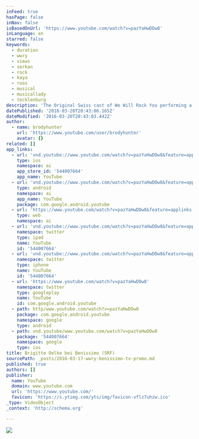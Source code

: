 ```yaml
---
inFeed: true
hasPage: false
inNav: false
isBasedOnUrl: 'https://www.youtube.com/watch?v=pazYaHwDDw8'
inLanguage: en
starred: false
keywords:
  - duration
  - wwry
  - views
  - serkan
  - rock
  - kaya
  - roos
  - musical
  - musicallady
  - tecklenburg
description: 'The Original Swiss cast of We Will Rock You performing a medley of Radio Gaga, Another One Bites the Dust, We Will Rock You and We Are the Champions on Benissimo on SF1. Features Serkan Kaya as Galileo and Brigitte Oelke as Killer Queen.'
datePublished: '2016-03-20T20:43:06.165Z'
dateModified: '2016-03-20T20:43:03.442Z'
author:
  - name: brodyhunter
    url: 'https://www.youtube.com/user/brodyhunter'
    avatar: {}
related: []
app_links:
  - url: 'vnd.youtube://www.youtube.com/watch?v=pazYaHwDDw8&feature=applinks'
    type: ios
    namespace: ai
    app_store_id: '544007664'
    app_name: YouTube
  - url: 'vnd.youtube://www.youtube.com/watch?v=pazYaHwDDw8&feature=applinks'
    type: android
    namespace: ai
    app_name: YouTube
    package: com.google.android.youtube
  - url: 'https://www.youtube.com/watch?v=pazYaHwDDw8&feature=applinks'
    type: web
    namespace: ai
  - url: 'vnd.youtube://www.youtube.com/watch?v=pazYaHwDDw8&feature=applinks'
    namespace: twitter
    type: ipad
    name: YouTube
    id: '544007664'
  - url: 'vnd.youtube://www.youtube.com/watch?v=pazYaHwDDw8&feature=applinks'
    namespace: twitter
    type: iphone
    name: YouTube
    id: '544007664'
  - url: 'https://www.youtube.com/watch?v=pazYaHwDDw8'
    namespace: twitter
    type: googleplay
    name: YouTube
    id: com.google.android.youtube
  - path: http/www.youtube.com/watch?v=pazYaHwDDw8
    package: com.google.android.youtube
    namespace: google
    type: android
  - path: vnd.youtube/www.youtube.com/watch?v=pazYaHwDDw8
    package: '544007664'
    namespace: google
    type: ios
title: Brigitte Oelke bei Benissimo (SRF)
sourcePath: _posts/2016-03-17-wwry-benissimo-tv-promo.md
published: true
authors: []
publisher:
  name: YouTube
  domain: www.youtube.com
  url: 'https://www.youtube.com/'
  favicon: 'https://s.ytimg.com/yts/img/favicon-vflz7uhzw.ico'
_type: VideoObject
_context: 'http://schema.org'

---
```

![](https://the-grid-user-content.s3-us-west-2.amazonaws.com/cc66c96c-e23c-40eb-a128-d5814e9bf811.jpg)